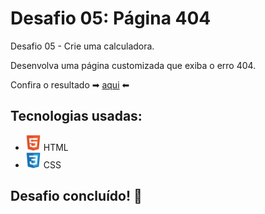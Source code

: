 # Desafio 05: Página 404

Desafio 05 - Crie uma calculadora.

Desenvolva uma página customizada que exiba o erro 404.

Confira o resultado ➡ <a href="#">aqui</a> ⬅
## Tecnologias usadas:

- <img src="assets/img/HTML.svg" alt="html" width="25"/> HTML
- <img src="assets/img/CSS.svg" alt="html" width="25"/> CSS

## Desafio concluído! 🚀
